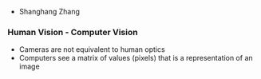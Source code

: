 - Shanghang Zhang

### Human Vision - Computer Vision
- Cameras are not equivalent to human optics
- Computers see a matrix of values (pixels) that is a representation of an image 